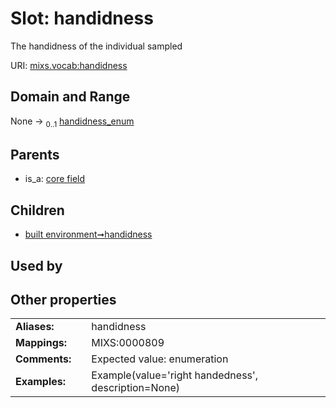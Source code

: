 
# Slot: handidness


The handidness of the individual sampled

URI: [mixs.vocab:handidness](https://w3id.org/mixs/vocab/handidness)


## Domain and Range

None &#8594;  <sub>0..1</sub> [handidness_enum](handidness_enum.md)

## Parents

 *  is_a: [core field](core_field.md)

## Children

 *  [built environment➞handidness](built_environment_handidness.md)

## Used by


## Other properties

|  |  |  |
| --- | --- | --- |
| **Aliases:** | | handidness |
| **Mappings:** | | MIXS:0000809 |
| **Comments:** | | Expected value: enumeration |
| **Examples:** | | Example(value='right handedness', description=None) |

